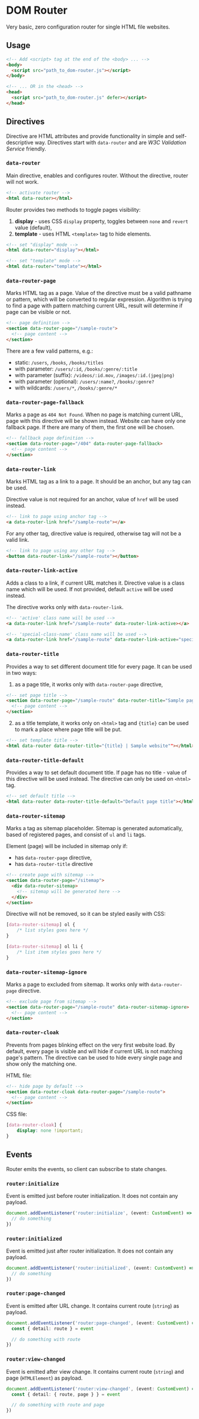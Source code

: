 # DOM Router

Very basic, zero configuration router for single HTML file websites.

## Usage

```html
<!-- Add <script> tag at the end of the <body> ... -->
<body>
  <script src="path_to_dom-router.js"></script>
</body>

<!-- ... OR in the <head> -->
<head>
  <script src="path_to_dom-router.js" defer></script>
</head>
```

## Directives

Directive are HTML attributes and provide functionality in simple and self-descriptive way. Directives start
with `data-router` and are _W3C Validation Service_ friendly.

### `data-router`

Main directive, enables and configures router. Without the directive, router will not work.

```html
<!-- activate router -->
<html data-router></html>
```

Router provides two methods to toggle pages visibility:

1. **display** - uses CSS `display` property, toggles between `none` and `revert` value (default),
2. **template** - uses HTML `<template>` tag to hide elements.

```html
<!-- set "display" mode -->
<html data-router="display"></html>

<!-- set "template" mode -->
<html data-router="template"></html>
```

### `data-router-page`

Marks HTML tag as a page. Value of the directive must be a valid pathname or pattern, which will be converted to regular
expression. Algorithm is trying to find a page with pattern matching current URL, result will determine if page can be
visible or not.

```html
<!-- page definition -->
<section data-router-page="/sample-route">
  <!-- page content -->
</section>
```

There are a few valid patterns, e.g.:

* static: `/users`, `/books`, `/books/titles`
* with parameter: `/users/:id`, `/books/:genre/:title`
* with parameter (suffix): `/videos/:id.mov`, `/images/:id.(jpeg|png)`
* with parameter (optional): `/users/:name?`, `/books/:genre?`
* with wildcards: `/users/*`, `/books/:genre/*`

### `data-router-page-fallback`

Marks a page as `404 Not Found`. When no page is matching current URL, page with this directive will be shown instead.
Website can have only one fallback page. If there are many of them, the first one will be chosen.

```html
<!-- fallback page definition -->
<section data-router-page="/404" data-router-page-fallback>
  <!-- page content -->
</section>
```

### `data-router-link`

Marks HTML tag as a link to a page. It should be an anchor, but any tag can be used.

Directive value is not required for an anchor, value of `href` will be used instead.

```html
<!-- link to page using anchor tag -->
<a data-router-link href="/sample-route"></a>
```

For any other tag, directive value is required, otherwise tag will not be a valid link.

```html
<!-- link to page using any other tag -->
<button data-router-link="/sample-route"></button>
```

### `data-router-link-active`

Adds a class to a link, if current URL matches it. Directive value is a class name which will be used. If not provided,
default `active` will be used instead.

The directive works only with `data-router-link`.

```html
<!-- 'active' class name will be used -->
<a data-router-link href="/sample-route" data-router-link-active></a>

<!-- 'special-class-name' class name will be used -->
<a data-router-link href="/sample-route" data-router-link-active="special-class-name"></a>
```

### `data-router-title`

Provides a way to set different document title for every page. It can be used in two ways:

1. as a page title, it works only with `data-router-page` directive,

```html
<!-- set page title -->
<section data-router-page="/sample-route" data-router-title="Sample page title">
  <!-- page content -->
</section>
```

2. as a title template, it works only on `<html>` tag and `{title}` can be used to mark a place where page title will be
   put.

```html
<!-- set template title -->
<html data-router data-router-title="{title} | Sample website""></html>
```

### `data-router-title-default`

Provides a way to set default document title. If page has no title - value of this directive will be used instead. The
directive can only be used on `<html>` tag.

```html
<!-- set default title -->
<html data-router data-router-title-default="Default page title"></html>
```

### `data-router-sitemap`

Marks a tag as sitemap placeholder. Sitemap is generated automatically, based of registered pages, and consist of `ul`
and `li` tags.

Element (page) will be included in sitemap only if:

* has `data-router-page` directive,
* has `data-router-title` directive

```html
<!-- create page with sitemap -->
<section data-router-page="/sitemap">
  <div data-router-sitemap>
    <!-- sitemap will be generated here -->
  </div>
</section>
```

Directive will not be removed, so it can be styled easily with CSS:

```css
[data-router-sitemap] ol {
    /* list styles goes here */
}

[data-router-sitemap] ol li {
    /* list item styles goes here */
}
```

### `data-router-sitemap-ignore`

Marks a page to excluded from sitemap. It works only with `data-router-page` directive.

```html
<!-- exclude page from sitemap -->
<section data-router-page="/sample-route" data-router-sitemap-ignore>
  <!-- page content -->
</section>
```

### `data-router-cloak`

Prevents from pages blinking effect on the very first website load. By default, every page is visible and will hide if
current URL is not matching page's pattern. The directive can be used to hide every single page and show only the
matching one.

HTML file:

```html
<!-- hide page by default -->
<section data-router-cloak data-router-page="/sample-route">
  <!-- page content -->
</section>
```

CSS file:

```css
[data-router-cloak] {
    display: none !important;
}
```

## Events

Router emits the events, so client can subscribe to state changes.

### `router:initialize`

Event is emitted just before router initialization. It does not contain any payload.

```typescript
document.addEventListener('router:initialize', (event: CustomEvent) => {
  // do something  
})
```

### `router:initialized`

Event is emitted just after router initialization. It does not contain any payload.

```typescript
document.addEventListener('router:initialized', (event: CustomEvent) => {
  // do something
})
```

### `router:page-changed`

Event is emitted after URL change. It contains current route (`string`) as payload.

```typescript
document.addEventListener('router:page-changed', (event: CustomEvent) => {
  const { detail: route } = event

  // do something with route  
})
```

### `router:view-changed`

Event is emitted after view change. It contains current route (`string`) and page (`HTMLElement`) as payload.

```typescript
document.addEventListener('router:view-changed', (event: CustomEvent) => {
  const { detail: { route, page } } = event

  // do something with route and page
})
```
